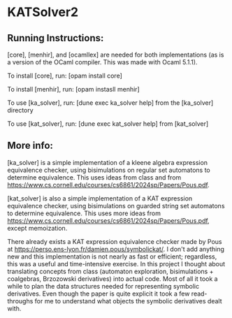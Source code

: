 # KATSolver2
## Running Instructions:
[core], [menhir], and [ocamllex] are needed for both implementations (as is 
a version of the OCaml compiler. This was made with Ocaml 5.1.1). 

To install [core], run:
[opam install core]

To install [menhir], run:
[opam instasll menhir]

To use [ka_solver], run: 
[dune exec ka_solver help]
from the [ka_solver] directory

To use [kat_solver], run: 
[dune exec kat_solver help]
from [kat_solver]

## More info:

[ka_solver] is a simple implementation of a kleene algebra expression equivalence
checker, using bisimulations on regular set automatons to determine equivalence.
This uses ideas from class and from https://www.cs.cornell.edu/courses/cs6861/2024sp/Papers/Pous.pdf.

[kat_solver] is also a simple implementation of a KAT expression equivalence 
checker, using bisimulations on guarded string set automatons to determine 
equivalence. This uses more ideas from https://www.cs.cornell.edu/courses/cs6861/2024sp/Papers/Pous.pdf, 
except memoization. 

There already exists a KAT expression equivalence checker made by Pous at 
https://perso.ens-lyon.fr/damien.pous/symbolickat/. I don't add anything new and 
this implementation is not nearly as fast or efficient; regardless, this was a 
useful and time-intensive exercise. In this project I thought about 
translating concepts from class (automaton exploration, bisimulations + coalgebras, 
Brzozowski derivatives) into actual code. Most of all it took a while to plan 
the data structures needed for representing symbolic derivatives. Even though 
the paper is quite explicit it took a few read-throughs for me to understand 
what objects the symbolic derivatives dealt with. 



